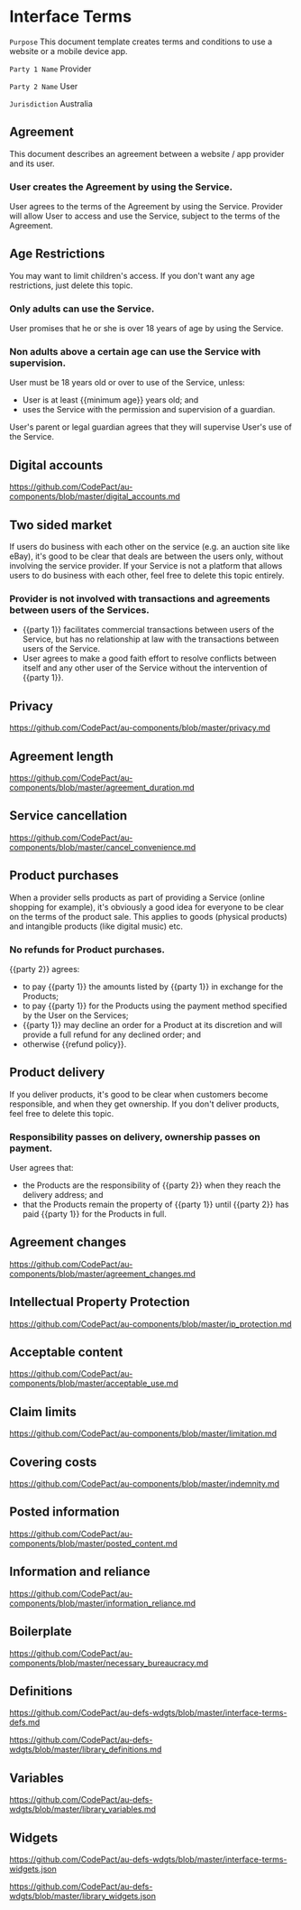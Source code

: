 # Interface Terms

`Purpose` This document template creates terms and conditions to use a website or a mobile device app.

`Party 1 Name` Provider

`Party 2 Name` User

`Jurisdiction` Australia

## Agreement

This document describes an agreement between a website / app provider and its user.

### User creates the Agreement by using the Service.

User agrees to the terms of the Agreement by using the Service. Provider will allow User to access and use the Service, subject to the terms of the Agreement.

## Age Restrictions

You may want to limit children's access. If you don't want any age restrictions, just delete this topic.

### Only adults can use the Service.

User promises that he or she is over 18 years of age by using the Service.

### Non adults above a certain age can use the Service with supervision.

User must be 18 years old or over to use of the Service, unless:
- User is at least {{minimum age}} years old; and
- uses the Service with the permission and supervision of a guardian.

User's parent or legal guardian agrees that they will supervise User's use of the Service.

## Digital accounts

https://github.com/CodePact/au-components/blob/master/digital_accounts.md

## Two sided market

If users do business with each other on the service (e.g. an auction site like eBay), it's good to be clear that deals are between the users only, without involving the service provider. If your Service is not a platform that allows users to do business with each other, feel free to delete this topic entirely.

### Provider is not involved with transactions and agreements between users of the Services.

- {{party 1}} facilitates commercial transactions between users of the Service, but has no relationship at law with the transactions between users of the Service.
- User agrees to make a good faith effort to resolve conflicts between itself and any other user of the Service without the intervention of {{party 1}}.

## Privacy

https://github.com/CodePact/au-components/blob/master/privacy.md

## Agreement length

https://github.com/CodePact/au-components/blob/master/agreement_duration.md

## Service cancellation

https://github.com/CodePact/au-components/blob/master/cancel_convenience.md

## Product purchases

When a provider sells products as part of providing a Service (online shopping for example), it's obviously a good idea for everyone to be clear on the terms of the product sale.  This applies to goods (physical products) and intangible products (like digital music) etc.

### No refunds for Product purchases.

{{party 2}} agrees:
- to pay {{party 1}} the amounts listed by {{party 1}} in exchange for the Products;
- to pay {{party 1}} for the Products using the payment method specified by the User on the Services;
- {{party 1}} may decline an order for a Product at its discretion and will provide a full refund for any declined order; and
- otherwise {{refund policy}}.

## Product delivery

If you deliver products, it's good to be clear when customers become responsible, and when they get ownership. If you don't deliver products, feel free to delete this topic.

### Responsibility passes on delivery, ownership passes on payment.

User agrees that:
- the Products are the responsibility of {{party 2}} when they reach the delivery address; and
- that the Products remain the property of {{party 1}} until {{party 2}} has paid {{party 1}} for the Products in full.

## Agreement changes

https://github.com/CodePact/au-components/blob/master/agreement_changes.md

## Intellectual Property Protection

https://github.com/CodePact/au-components/blob/master/ip_protection.md

## Acceptable content

https://github.com/CodePact/au-components/blob/master/acceptable_use.md

## Claim limits

https://github.com/CodePact/au-components/blob/master/limitation.md

## Covering costs

https://github.com/CodePact/au-components/blob/master/indemnity.md

## Posted information

https://github.com/CodePact/au-components/blob/master/posted_content.md

## Information and reliance

https://github.com/CodePact/au-components/blob/master/information_reliance.md

## Boilerplate

https://github.com/CodePact/au-components/blob/master/necessary_bureaucracy.md

## Definitions

https://github.com/CodePact/au-defs-wdgts/blob/master/interface-terms-defs.md

https://github.com/CodePact/au-defs-wdgts/blob/master/library_definitions.md

## Variables

https://github.com/CodePact/au-defs-wdgts/blob/master/library_variables.md

## Widgets

https://github.com/CodePact/au-defs-wdgts/blob/master/interface-terms-widgets.json

https://github.com/CodePact/au-defs-wdgts/blob/master/library_widgets.json
